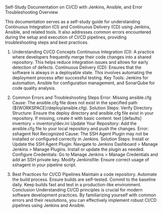 Self-Study Documentation on CI/CD with Jenkins, Ansible, and Error Troubleshooting
Overview

This documentation serves as a self-study guide for understanding Continuous Integration (CI) and Continuous Delivery (CD) using Jenkins, Ansible, and related tools. It also addresses common errors encountered during the setup and execution of CI/CD pipelines, providing troubleshooting steps and best practices.

1. Understanding CI/CD Concepts
Continuous Integration (CI): A practice where developers frequently merge their code changes into a shared repository. This helps reduce integration issues and allows for early detection of defects.
Continuous Delivery (CD): Ensures that the software is always in a deployable state. This involves automating the deployment process after successful testing.
Key Tools: Jenkins for automation, Ansible for configuration management, and SonarQube for code quality analysis.

2. Common Errors and Troubleshooting Steps
Error: Missing ansible.cfg
Cause: The ansible.cfg file does not exist in the specified path (${WORKSPACE}/deploy/ansible.cfg).
Solution Steps:
Verify Directory Structure:
Ensure the deploy directory and ansible.cfg file exist in your repository.
If missing, create it with basic content:
text
[defaults]
inventory = inventory/dev.ini
Update Your Repository:
Add the ansible.cfg file to your local repository and push the changes.
Error: sshagent Not Recognized
Cause: The SSH Agent Plugin may not be installed or configured correctly in Jenkins.
Solution Steps:
Install or Update the SSH Agent Plugin:
Navigate to Jenkins Dashboard > Manage Jenkins > Manage Plugins.
Install or update the plugin as needed.
Configure Credentials:
Go to Manage Jenkins > Manage Credentials and add an SSH private key.
Modify Jenkinsfile:
Ensure correct usage of sshagent in your pipeline script.

3. Best Practices for CI/CD Pipelines
Maintain a code repository.
Automate the build process.
Ensure builds are self-tested.
Commit to the baseline daily.
Keep builds fast and test in a production-like environment.
Conclusion
Understanding CI/CD principles is crucial for modern software development practices. By familiarizing yourself with common errors and their resolutions, you can effectively implement robust CI/CD pipelines using Jenkins and Ansible.